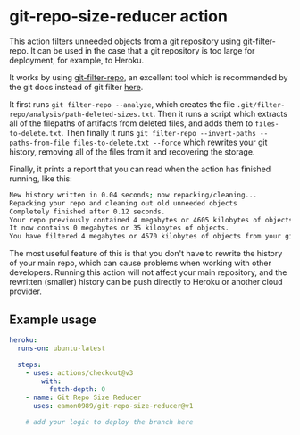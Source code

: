 # git-repo-size-reducer action

This action filters unneeded objects from a git repository using git-filter-repo. It can be used in the case that a git repository is too large for deployment, for example, to Heroku.

It works by using [git-filter-repo](https://github.com/newren/git-filter-repo), an excellent tool which is recommended by the git docs instead of git filter [here](https://git-scm.com/docs/git-filter-branch#_warning).

It first runs `git filter-repo --analyze`, which creates the file `.git/filter-repo/analysis/path-deleted-sizes.txt`. Then it runs a script which extracts all of the filepaths of artifacts from deleted files, and adds them to `files-to-delete.txt`. Then finally it runs `git filter-repo --invert-paths --paths-from-file files-to-delete.txt --force` which rewrites your git history, removing all of the files from it and recovering the storage.

Finally, it prints a report that you can read when the action has finished running, like this:

```sh
New history written in 0.04 seconds; now repacking/cleaning...
Repacking your repo and cleaning out old unneeded objects
Completely finished after 0.12 seconds.
Your repo previously contained 4 megabytes or 4605 kilobytes of objects.
It now contains 0 megabytes or 35 kilobytes of objects.
You have filtered 4 megabytes or 4570 kilobytes of objects from your git repository.
```

The most useful feature of this is that you don't have to rewrite the history of your main repo, which can cause problems when working with other developers. Running this action will not affect your main repository, and the rewritten (smaller) history can be push directly to Heroku or another cloud provider.

## Example usage

```yml
heroku:
  runs-on: ubuntu-latest

  steps:
    - uses: actions/checkout@v3
        with:
          fetch-depth: 0
    - name: Git Repo Size Reducer
      uses: eamon0989/git-repo-size-reducer@v1

    # add your logic to deploy the branch here
```

